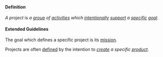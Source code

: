 #### Definition

*A project* is *a [group](https://github.com/gcassel/Modular-Organizing-Terminology/blob/master/terms/group.md) of [activities](https://github.com/gcassel/Modular-Organizing-Terminology/blob/master/terms/activity.md) which [intentionally](https://github.com/gcassel/Modular-Organizing-Terminology/blob/master/terms/intend.md) [support](https://github.com/gcassel/Modular-Organizing-Terminology/blob/master/terms/support.md) a [specific](https://github.com/gcassel/Modular-Organizing-Terminology/blob/master/terms/specific.md) [goal](https://github.com/gcassel/Modular-Organizing-Terminology/blob/master/terms/goal.md)*.

#### Extended Guidelines

The goal which defines a specific project is its [mission](https://github.com/gcassel/Modular-Organizing-Terminology/blob/master/terms/mission.md).

Projects are often [defined](https://github.com/gcassel/Modular-Organizing-Terminology/blob/master/terms/define.md) by the intention to *[create](https://github.com/gcassel/Modular-Organizing-Terminology/blob/master/terms/create.md) a specific [product](https://github.com/gcassel/Modular-Organizing-Terminology/blob/master/terms/produce.md)*.
